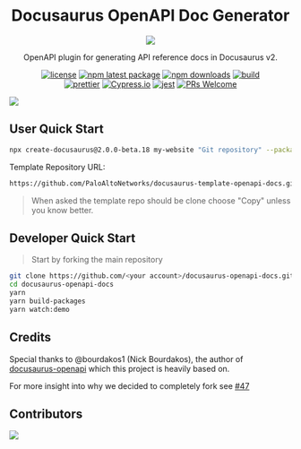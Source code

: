 <h1 align="center">Docusaurus OpenAPI Doc Generator</h1>

<div align="center">
<img src="./logo.svg" />
</div>

<div align="center">

OpenAPI plugin for generating API reference docs in Docusaurus v2.

[![license](https://img.shields.io/badge/license-MIT-blue.svg)](https://github.com/PaloAltoNetworks/docusaurus-openapi/blob/HEAD/LICENSE)
[![npm latest package](https://img.shields.io/npm/v/@paloaltonetworks/docusaurus-plugin-openapi/latest.svg)](https://www.npmjs.com/package/@paloaltonetworks/docusaurus-plugin-openapi)
[![npm downloads](https://img.shields.io/npm/dm/@paloaltonetworks/docusaurus-plugin-openapi.svg)](https://www.npmjs.com/package/@paloaltonetworks/docusaurus-preset-openapi)
[![build](https://github.com/PaloAltoNetworks/docusaurus-openapi/actions/workflows/validate.yaml/badge.svg)](https://github.com/PaloAltoNetworks/docusaurus-openapi/actions/workflows/validate.yaml)
<br/>
[![prettier](https://img.shields.io/badge/code_style-prettier-ff69b4.svg)](https://github.com/prettier/prettier)
[![Cypress.io](https://img.shields.io/badge/tested%20with-Cypress-04C38E.svg)](https://www.cypress.io/)
[![jest](https://jestjs.io/img/jest-badge.svg)](https://github.com/facebook/jest)
[![PRs Welcome](https://img.shields.io/badge/PRs-welcome-brightgreen.svg)](https://github.com/PaloAltoNetworks/docusaurus-openapi/blob/HEAD/CONTRIBUTING.md#pull-requests)

</div>

<p align="center">

![](delete-a-pet.png)

</p>

## User Quick Start

```bash
npx create-docusaurus@2.0.0-beta.18 my-website "Git repository" --package-manager yarncd my-website
```

Template Repository URL:

```bash
https://github.com/PaloAltoNetworks/docusaurus-template-openapi-docs.git
```

> When asked the template repo should be clone choose "Copy" unless you know better.

## Developer Quick Start

> Start by forking the main repository

```bash
git clone https://github.com/<your account>/docusaurus-openapi-docs.git
cd docusaurus-openapi-docs
yarn
yarn build-packages
yarn watch:demo
```

## Credits

Special thanks to @bourdakos1 (Nick Bourdakos), the author of [docusaurus-openapi](https://github.com/cloud-annotations/cloud-annotations) which this project is heavily based on.

For more insight into why we decided to completely fork see [#47](https://github.com/PaloAltoNetworks/docusaurus-openapi/pull/47)

## Contributors

<a href="https://github.com/PaloAltoNetworks/docusaurus-openapi/graphs/contributors">
  <img src="https://contrib.rocks/image?repo=PaloAltoNetworks/docusaurus-openapi" />
</a>
